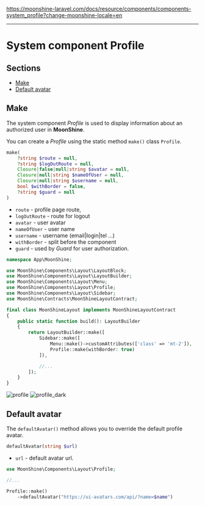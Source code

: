 https://moonshine-laravel.com/docs/resource/components/components-system_profile?change-moonshine-locale=en

------
# System component Profile

## Sections
- [Make](#make)
- [Default avatar](#default-avatar)

<a name="make"></a>
## Make

The system component *Profile* is used to display information about an authorized user in **MoonShine**.

You can create a *Profile* using the static method `make()` class `Profile`.

```php
make(
    ?string $route = null,
    ?string $logOutRoute = null,
    Closure|false|null|string $avatar = null,
    Closure|null|string $nameOfUser = null,
    Closure|null|string $username = null,
    bool $withBorder = false,
    ?string $guard = null
)
```

- `route` - profile page route,
- `logOutRoute` - route for logout
- `avatar` - user avatar
- `nameOfUser` - user name
- `username` - username (email|login|tel ...)
- `withBorder` - split before the component
- `guard` - used by *Guard* for user authorization.

```php
namespace App\MoonShine;

use MoonShine\Components\Layout\LayoutBlock;
use MoonShine\Components\Layout\LayoutBuilder;
use MoonShine\Components\Layout\Menu;
use MoonShine\Components\Layout\Profile;
use MoonShine\Components\Layout\Sidebar;
use MoonShine\Contracts\MoonShineLayoutContract;

final class MoonShineLayout implements MoonShineLayoutContract
{
    public static function build(): LayoutBuilder
    {
        return LayoutBuilder::make([
            Sidebar::make([
                Menu::make()->customAttributes(['class' => 'mt-2']),
                Profile::make(withBorder: true)
            ]),

            //...
        ]);
    }
}
```

![profile](https://moonshine-laravel.com/screenshots/profile.png)
![profile_dark](https://moonshine-laravel.com/screenshots/profile_dark.png)

<a name="default-avatar"></a>
## Default avatar

The `defaultAvatar()` method allows you to override the default profile avatar.

```php
defaultAvatar(string $url)
```

- `url` - default avatar url.

```php
use MoonShine\Components\Layout\Profile;

//...

Profile::make()
    ->defaultAvatar("https://ui-avatars.com/api/?name=$name")
```
